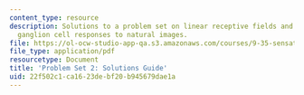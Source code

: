 ```yaml
---
content_type: resource
description: Solutions to a problem set on linear receptive fields and predicting
  ganglion cell responses to natural images.
file: https://ol-ocw-studio-app-qa.s3.amazonaws.com/courses/9-35-sensation-and-perception-spring-2009/22f502c1ca1623debf20b945679dae1a_MIT9_35s09_sol_pset02.pdf
file_type: application/pdf
resourcetype: Document
title: 'Problem Set 2: Solutions Guide'
uid: 22f502c1-ca16-23de-bf20-b945679dae1a
---
```


